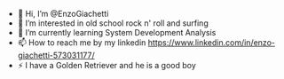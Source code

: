 - 👋 Hi, I’m @EnzoGiachetti
- 👀 I’m interested in old school rock n' roll and surfing
- 🌱 I’m currently learning System Development Analysis
- 📫 How to reach me by my linkedin https://www.linkedin.com/in/enzo-giachetti-573031177/
- ⚡ I have a Golden Retriever and he is a good boy

<!---
EnzoGiachetti/EnzoGiachetti is a ✨ special ✨ repository because its `README.md` (this file) appears on your GitHub profile.
You can click the Preview link to take a look at your changes.
--->
